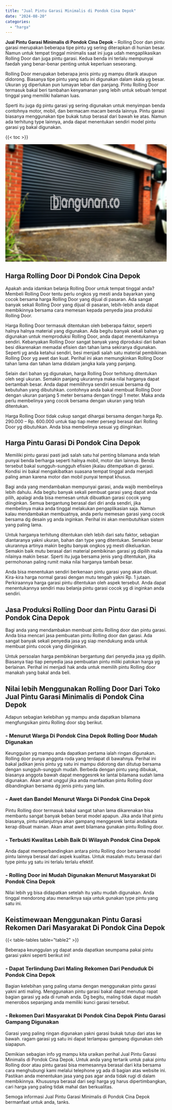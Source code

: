 ```yaml
---
title: "Jual Pintu Garasi Minimalis di Pondok Cina Depok"
date: "2024-08-20"
categories: 
  - "harga"
---
```


**Jual Pintu Garasi Minimalis di Pondok Cina Depok** – Rolling Door dan pintu garasi merupakan beberapa tipe pintu yg sering diterapkan di hunian besar. Namun untuk tempat tinggal minimalis saat ini juga udah mengaplikasikan Rolling Door dan juga pintu garasi. Kedua benda ini terlalu mempunyai faedah yang benar-benar penting untuk keperluan seseorang.

Rolling Door merupakan beberapa jenis pintu yg mampu ditarik ataupun didorong. Biasanya tipe pintu yang satu ini digunakan dalam skala yg besar. Ukuran yg diperlukan pun lumayan lebar dan panjang. Pintu Rolling Door termasuk bakal beri tambahan kenyamanan yang lebih untuk sebuah tempat tinggal yang memiliki halaman luas.

Sperti itu juga dg pintu garasi yg sering digunakan untuk menyimpan benda contohnya motor, mobil, dan bermacam macam benda lainnya. Pintu garasi biasanya menggunakan tipe bukak tutup berasal dari bawah ke atas. Namun ada terhitung type lainnya, anda dapat menentukan sendiri model pintu garasi yg bakal digunakan.

{{< toc >}}

![Jual Pintu Garasi Minimalis di Pondok Cina Depok](/images/pintu-garasi-29.png)

## Harga Rolling Door Di Pondok Cina Depok

Apakah anda idamkan belanja Rolling Door untuk tempat tinggal anda? Membeli Rolling Door tentu perlu ongkos yg mesti anda bayarkan yang cocok bersama harga Rolling Door yang dijual di pasaran. Ada sangat banyak sekali Rolling Door yang dijual di pasaran, lebih-lebih anda dapat membikinnya bersama cara memesan kepada penyedia jasa produksi Rolling Door.

Harga Rolling Door termasuk ditentukan oleh beberapa faktor, seperti halnya halnya material yang digunakan. Ada begitu banyak sekali bahan yg digunakan untuk memproduksi Rolling Door, anda dapat menentukannya sendiri. Kebanyakan Rolling Door sangat banyak yang diproduksi dari bahan besi dikarenakan memadai efisien dan tahan lama sekiranya digunakan. Seperti yg anda ketahui sendiri, besi menjadi salah satu material pembikinan Rolling Door yg awet dan kuat. Perihal ini akan memungkinkan Rolling Door tahan lama dan tahan lama didalam jangka kala yang panjang.

Selain dari bahan yg digunakan, harga Rolling Door terhitung ditentukan oleh segi ukuran. Semakin panjang ukurannya maka nilai harganya dapat bertambah besar. Anda dapat memilihnya sendiri sesuai bersama dg kebutuhan yang dibutuhkan. contohnya anda bakal membuat Rolling Door dengan ukuran panjang 5 meter bersama dengan tinggi 1 meter. Maka anda perlu membelinya yang cocok bersama dengan ukuran yang telah ditentukan.

Harga Rolling Door tidak cukup sangat dihargai bersama dengan harga Rp. 290.000 – Rp. 600.000 untuk tiap tiap meter persegi berasal dari Rolling Door yg dibutuhkan. Anda bisa membelinya sesuai yg diinginkan.

## Harga Pintu Garasi Di Pondok Cina Depok

Memiliki pintu garasi pasti jadi salah satu hal penting bilamana anda telah punyai benda berharga seperti halnya mobil, motor dan lainnya. Benda tersebut bakal sungguh-sungguh efisien jikalau ditempatkan di garasi. Kondisi ini bakal mengakibatkan suasana tempat tinggal anda menjadi paling aman karena motor dan mobil punyai tempat khusus.

Bagi anda yang mendambakan mempunyai garasi, anda wajib membelinya lebih dahulu. Ada begitu banyak sekali pembuat garasi yang dapat anda pilih, apalagi anda bisa memesan untuk dibuatkan garasi cocok yang diinginkan. Semua bergantung berasal dari diri anda sendiri, jika membelinya maka anda tinggal melakukan pengaplikasian saja. Namun kalau mendambakan membuatnya, anda perlu memesan garasi yang cocok bersama dg desain yg anda inginkan. Perihal ini akan membutuhkan sistem yang paling lama.

Untuk harganya terhitung ditentukan oleh lebih dari satu faktor, sebagian diantaranya yakni ukuran, bahan dan type yang ditentukan. Semakin besar ukurannya artinya makin begitu banyak ongkos yg mesti dikeluarkan. Semakin baik mutu berasal dari material pembikinan garasi yg dipilih maka nilainya makin besar. Sperti itu juga bersama jenis yang ditentukan, jika permohonan paling rumit maka nilai harganya tambah besar.

Anda bisa menentukan sendiri berkenaan pintu garasi yang akan dibuat. Kira-kira harga normal garasi dengan mutu tengah yakni Rp. 1 jutaan. Perkiraannya harga garasi pintu ditentukan oleh aspek tersebut. Anda dapat menentukannya sendiri mau belanja pintu garasi cocok yg di inginkan anda sendiri.

## Jasa Produksi Rolling Door dan Pintu Garasi Di Pondok Cina Depok

Bagi anda yang mendambakan membuat pintu Rolling door dan pintu garasi. Anda bisa mencari jasa pembuatan pintu Rolling door dan garasi. Ada sangat banyak sekali penyedia jasa yg siap mendukung anda untuk membuat pintu cocok yang diinginkan.

Untuk persoalan harga pembikinan bergantung dari penyedia jasa yg dipilih. Biasanya tiap tiap penyedia jasa pembuatan pintu miliki patokan harga yg berlainan. Perihal ini menjadi hak anda untuk memilih pintu Rolling door manakah yang bakal anda beli.

## Nilai lebih Menggunakan Rolling Door Dari Toko Jual Pintu Garasi Minimalis di Pondok Cina Depok

Adapun sebagian kelebihan yg mampu anda dapatkan bilamana mengfungsikan pintu Rolling door sbg berikut.

### \- Menurut Warga Di Pondok Cina Depok Rolling Door Mudah Digunakan

Keunggulan yg mampu anda dapatkan pertama ialah ringan digunakan. Rolling door punya anggota roda yang terdapat di bawahnya. Perihal ini bakal jadikan jenis pintu yg satu ini mampu didorong dan ditutup bersama dengan sungguh-sungguh mudah. Berbeda dengan pintu yang dibukak, biasanya anggota bawah dapat menggesrek ke lantai bilamana sudah lama digunakan. Akan amat unggul jika anda manfaatkan pintu Rolling door dibandingkan bersama dg jenis pintu yang lain.

### \- Awet dan Bandel Menurut Warga Di Pondok Cina Depok

Pintu Rolling door termasuk bakal sangat tahan lama dikarenakan bisa membantu sangat banyak beban berat model apapun. Jika anda lihat pintu biasanya, pintu selanjutnya akan gampang menggesrek lantai andaikata kerap dibuat mainan. Akan amat awet bilamana gunakan pintu Rolling door.

### \- Terbukti Kwalitas Lebih Baik Di Wilayah Pondok Cina Depok

Anda dapat memperbandingkan antara pintu Rolling door bersama model pintu lainnya berasal dari aspek kualitas. Untuk masalah mutu berasal dari type pintu yg satu ini terlalu terlalu efektif.

### \- Rolling Door ini Mudah Digunakan Menurut Masyarakat Di Pondok Cina Depok

Nilai lebih yg bisa didapatkan setelah itu yaitu mudah digunakan. Anda tinggal mendorong atau menariknya saja untuk gunakan type pintu yang satu ini.

## Keistimewaan Menggunakan Pintu Garasi Rekomen Dari Masyarakat Di Pondok Cina Depok

{{< table-tables table="table2" >}}

Beberapa keunggulan yg dapat anda dapatkan seumpama pakai pintu garasi yakni seperti berikut ini!

### \- Dapat Terlindung Dari Maling Rekomen Dari Penduduk Di Pondok Cina Depok

Bagian kelebihan yang paling utama dengan menggunakan pintu garasi yakni anti maling. Menggunakan pintu garasi bakal dapat menutup rapat bagian garasi yg ada di rumah anda. Dg begitu, maling tidak dapat mudah menerobos sepanjang anda memiliki kunci garasi tersebut.

### \- Rekomen Dari Masyarakat Di Pondok Cina Depok Pintu Garasi Gampang Digunakan

Garasi yang paling ringan digunakan yakni garasi bukak tutup dari atas ke bawah. ragam garasi yg satu ini dapat terlampau gampang digunakan oleh siapapun.

Demikian sebagian info yg mampu kita uraikan perihal Jual Pintu Garasi Minimalis di Pondok Cina Depok. Untuk anda yang tertarik untuk pakai pintu Rolling door atau pintu garasi bisa memesannya berasal dari kita bersama cara menghubungi kami melalui telephone yg ada di bagian atas website ini. Pastikan anda menentukan jasa yang pas agar anda tidak rugi di dalam membikinnya. Khususnya berasal dari segi harga yg harus dipertimbangkan, cari harga yang paling tidak mahal dan berkualitas.

Semoga informasi Jual Pintu Garasi Minimalis di Pondok Cina Depok bermanfaat untuk anda, tanks.

